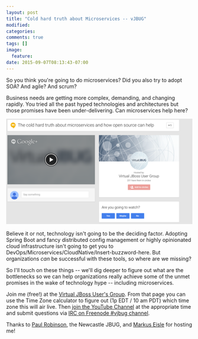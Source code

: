 ```yaml
---
layout: post
title: "Cold hard truth about Microservices -- vJBUG"
modified:
categories: 
comments: true
tags: []
image:
  feature:
date: 2015-09-07T08:13:43-07:00
---
```




So you think you're going to do microservices? Did you also try to adopt SOA? And agile? And scrum?

Business needs are getting more complex, demanding, and changing rapidly. You tried all the past hyped technologies and architectures but those promises have been under-delivering. Can microservices help here?

<a href="https://plus.google.com/events/ck5bmdjj966ng9nnd6nv6ljptpo"> ![Hangouts](/images/vjbug-hangouts.png) </a>
 
Believe it or not, technology isn't going to be the deciding factor. Adopting Spring Boot and fancy distributed config management or highly opinionated cloud infrastructure isn't going to get you to DevOps/Microservices/CloudNative/Insert-buzzword-here. But organizations _can_ be successful with these tools, so where are we missing?

So I'll touch on these things -- we'll dig deeper to figure out what are the bottlenecks so we can help organizations really achieve some of the unmet promises in the wake of technology hype -- including microservices.

Join me (free!) at the [Virtual JBoss User's Group](http://www.meetup.com/JBoss-User-Group-Worldwide/events/224401927/). From that page you can use the Time Zone calculator to figure out (1p EDT / 10 am PDT) which time zone this will air live. Then [join the YouTube Channel](https://plus.google.com/b/101375244267574030408/events/ck5bmdjj966ng9nnd6nv6ljptpo) at the appropriate time and submit questions via [IRC on Freenode #vjbug channel](https://webchat.freenode.net/?channels=vjbug).

Thanks to [Paul Robinson](http://www.meetup.com/JBoss-User-Group-Worldwide/members/113239912/), the Newcastle JBUG, and [Markus Eisle](http://blog.eisele.net) for hosting me! 